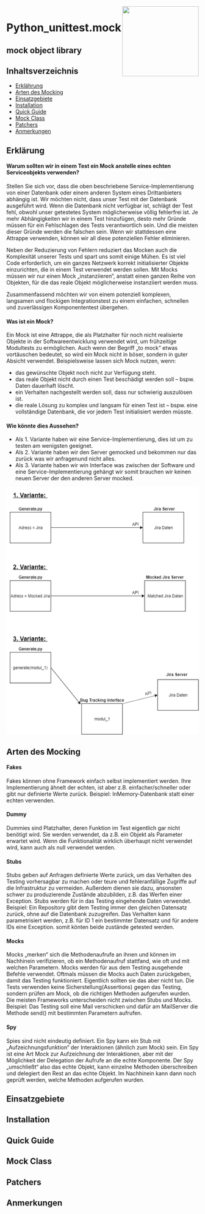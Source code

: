 <img align="right" width="200" height="183" src="https://cloud.githubusercontent.com/assets/532272/21507867/3376e9fe-cc4a-11e6-9350-7ec4f680da36.gif">

# Python_unittest.mock
## mock object library



## Inhaltsverzeichnis

<!--ts-->
   * [Erklährung](#erklärung)
   * [Arten des Mocking](#arten-des-mocking)
   * [Einsatzgebiete](#einsatzgebiete)
   * [Installation](#installation)
   * [Quick Guide](#quick-guide)
   * [Mock Class](#mock-class)
   * [Patchers](#patchers)
   * [Anmerkungen](#anmerkungen)
<!--te-->








## Erklärung


#### Warum sollten wir in einem Test ein Mock anstelle eines echten Serviceobjekts verwenden?

Stellen Sie sich vor, dass die oben beschriebene Service-Implementierung von einer Datenbank oder einem anderen System eines Drittanbieters abhängig ist. Wir möchten nicht, dass unser Test mit der Datenbank ausgeführt wird. Wenn die Datenbank nicht verfügbar ist, schlägt der Test fehl, obwohl unser getestetes System möglicherweise völlig fehlerfrei ist. Je mehr Abhängigkeiten wir in einem Test hinzufügen, desto mehr Gründe müssen für ein Fehlschlagen des Tests verantwortlich sein. Und die meisten dieser Gründe werden die falschen sein. Wenn wir stattdessen eine Attrappe verwenden, können wir all diese potenziellen Fehler eliminieren.


Neben der Reduzierung von Fehlern reduziert das Mocken auch die Komplexität unserer Tests und spart uns somit einige Mühen. Es ist viel Code erforderlich, um ein ganzes Netzwerk korrekt initialisierter Objekte einzurichten, die in einem Test verwendet werden sollen. Mit Mocks müssen wir nur einen Mock „instanziieren“, anstatt einen ganzen Reihe von Objekten, für die das reale Objekt möglicherweise instanziiert werden muss.

Zusammenfassend möchten wir von einem potenziell komplexen, langsamen und flockigen Integrationstest zu einem einfachen, schnellen und zuverlässigen Komponententest übergehen.


#### Was ist ein Mock?

Ein Mock ist eine Attrappe, die als Platzhalter für noch nicht realisierte Objekte in der Softwareentwicklung verwendet wird, um frühzeitige Modultests zu ermöglichen. Auch wenn der Begriff „to mock“ etwas vortäuschen bedeutet, so wird ein Mock nicht in böser, sondern in guter Absicht verwendet. Beispielsweise lassen sich Mock nutzen, wenn:

- das gewünschte Objekt noch nicht zur Verfügung steht.
- das reale Objekt nicht durch einen Test beschädigt werden soll – bspw. Daten dauerhaft löscht.
- ein Verhalten nachgestellt werden soll, dass nur schwierig auszulösen ist.
- die reale Lösung zu komplex und langsam für einen Test ist – bspw. eine vollständige Datenbank, die vor jedem Test initialisiert      werden müsste.


#### Wie könnte dies Aussehen?

- Als 1. Variante haben wir eine Service-Implementierung, dies ist um zu testen am wenigsten geeignet.
- Als 2. Variante haben wir den Server gemocked und bekommen nur das zurück was wir anfragenund nicht alles.
- Als 3. Variante haben wir win Interface was zwischen der Software und eine Service-Implementierung gehängt wir somit brauchen wir keinen neuen Server der den anderen Server mocked.

<p align="center"><img src="https://github.com/Zuloi/Python_unittest.mock/blob/master/Untitled%20Diagram%20(2).png"></p>



## Arten des Mocking

#### Fakes
Fakes können ohne Framework einfach selbst implementiert werden. Ihre Implementierung ähnelt der echten, ist aber z.B. einfacher/schneller oder gibt nur definierte Werte zurück.
Beispiel: InMemory-Datenbank statt einer echten verwenden.



#### Dummy
Dummies sind Platzhalter, deren Funktion im Test eigentlich gar nicht benötigt wird. Sie werden verwendet, da z.B. ein Objekt als Parameter erwartet wird. Wenn die Funktionalität wirklich überhaupt nicht verwendet wird, kann auch als null verwendet werden.



#### Stubs
Stubs geben auf Anfragen definierte Werte zurück, um das Verhalten des Testing vorhersagbar zu machen oder teure und fehleranfällige Zugriffe auf die Infrastruktur zu vermeiden. Außerdem dienen sie dazu, ansonsten schwer zu produzierende Zustände abzubilden, z.B. das Werfen einer Exception. Stubs werden für in das Testing eingehende Daten verwendet.
Beispiel: Ein Repository gibt dem Testing immer den gleichen Datensatz zurück, ohne auf die Datenbank zuzugreifen.
Das Verhalten kann parametrisiert werden, z.B. für ID 1 ein bestimmter Datensatz und für andere IDs eine Exception. somit könten beide zustände getested werden.



#### Mocks
Mocks „merken“ sich die Methodenaufrufe an ihnen und können im Nachhinein verifizieren, ob ein Methodenaufruf stattfand, wie oft und mit welchen Parametern. Mocks werden für aus dem Testing ausgehende Befehle verwendet. Oftmals müssen die Mocks auch Daten zurückgeben, damit das Testing funktioniert. Eigentlich sollten sie das aber nicht tun. Die Tests verwenden keine Sicherstellung(Assertions) gegen das Testing, sondern prüfen am Mock, ob die richtigen Methoden aufgerufen wurden. Die meisten Frameworks unterscheiden nicht zwischen Stubs und Mocks. 
Beispiel: Das Testing soll eine Mail verschicken und dafür am MailServer die Methode send() mit bestimmten Parametern aufrufen.



#### Spy
Spies sind nicht eindeutig definiert. Ein Spy kann ein Stub mit „Aufzeichnungsfunktion“ der Interaktionen (ähnlich zum Mock) sein.
Ein Spy ist eine Art Mock zur Aufzeichnung der Interaktionen, aber mit der Möglichkeit der Delegation der Aufrufe an die echte Komponente. Der Spy „umschließt“ also das echte Objekt, kann einzelne Methoden überschreiben und delegiert den Rest an das echte Objekt. Im Nachhinein kann dann noch geprüft werden, welche Methoden aufgerufen wurden.

## Einsatzgebiete
## Installation
## Quick Guide
## Mock Class
## Patchers
## Anmerkungen













